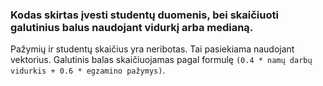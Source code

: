 ### Kodas skirtas įvesti studentų duomenis, bei skaičiuoti galutinius balus naudojant vidurkį arba medianą. 
Pažymių ir studentų skaičius yra neribotas. Tai pasiekiama naudojant vektorius.
Galutinis balas skaičiuojamas pagal formulę `(0.4 * namų darbų vidurkis + 0.6 * egzamino pažymys)`.
